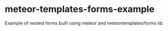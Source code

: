 # meteor-templates-forms-example
Example of nested forms built using meteor and meteortemplates/forms lib

